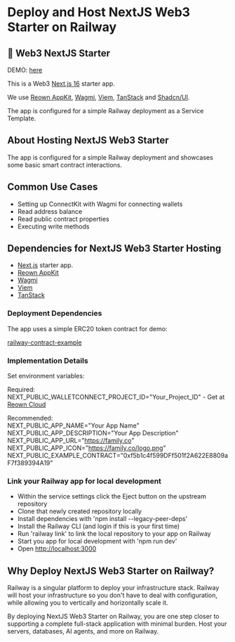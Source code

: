 # Deploy and Host NextJS Web3 Starter on Railway

##  🚀 Web3 NextJS Starter

DEMO: [here](https://nextjs-web3-starter.up.railway.app)

This is a Web3 [Next.js 16](https://nextjs.org) starter app.

We use [Reown AppKit](https://reown.com/reown-sdk), [Wagmi](https://wagmi.sh/), [Viem](https://viem.sh/), [TanStack](https://tanstack.com/) and [Shadcn/UI](https://ui.shadcn.com).

The app is configured for a simple Railway deployment as a Service Template.


## About Hosting NextJS Web3 Starter

The app is configured for a simple Railway deployment and showcases some basic smart contract interactions.

## Common Use Cases

- Setting up ConnectKit with Wagmi for connecting wallets
- Read address balance
- Read public contract properties
- Executing write methods

## Dependencies for NextJS Web3 Starter Hosting

- [Next.js](https://nextjs.org) starter app.
- [Reown AppKit](https://reown.com/reown-sdk)
- [Wagmi](https://wagmi.sh/)
- [Viem](https://viem.sh/)
- [TanStack](https://tanstack.com/)

### Deployment Dependencies

The app uses a simple ERC20 token contract for demo:

[railway-contract-example](https://eth-sepolia.blockscout.com/address/0xf5b1c4f599DFf501f2A622E8809aF7f389394A19?tab=contract)

### Implementation Details

Set environment variables:

Required:  
NEXT_PUBLIC_WALLETCONNECT_PROJECT_ID="Your_Project_ID" - Get at [Reown Cloud](https://dashboard.reown.com)

Recommended:  
NEXT_PUBLIC_APP_NAME="Your App Name"  
NEXT_PUBLIC_APP_DESCRIPTION="Your App Description"  
NEXT_PUBLIC_APP_URL="https://family.co"  
NEXT_PUBLIC_APP_ICON="https://family.co/logo.png"  
NEXT_PUBLIC_EXAMPLE_CONTRACT="0xf5b1c4f599DFf501f2A622E8809aF7f389394A19"  

### Link your Railway app for local development

- Within the service settings click the Eject button on the upstream repository
- Clone that newly created repository locally
- Install dependencies with 'npm install --legacy-peer-deps'
- Install the Railway CLI (and login if this is your first time)
- Run 'railway link' to link the local repository to your app on Railway
- Start you app for local development with 'npm run dev'
- Open [http://localhost:3000](http://localhost:3000)

## Why Deploy NextJS Web3 Starter on Railway?

Railway is a singular platform to deploy your infrastructure stack. Railway will host your infrastructure so you don't have to deal with configuration, while allowing you to vertically and horizontally scale it.

By deploying NextJS Web3 Starter on Railway, you are one step closer to supporting a complete full-stack application with minimal burden. Host your servers, databases, AI agents, and more on Railway.